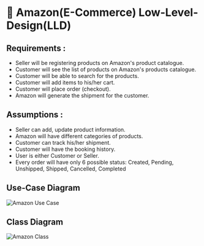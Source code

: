 # 🌈 Amazon(E-Commerce) Low-Level-Design(LLD)

## Requirements :

- Seller will be registering products on Amazon's product catalogue.
- Customer will see the list of products on Amazon's products catalogue.
- Customer will be able to search for the products.
- Customer will add items to his/her cart.
- Customer will place order (checkout).
- Amazon will generate the shipment for the customer.

## Assumptions :

- Seller can add, update product information.
- Amazon will have different categories of products.
- Customer can track his/her shipment.
- Customer will have the booking history.
- User is either Customer or Seller.
- Every order will have only 6 possible status: Created, Pending, Unshipped, Shipped, Cancelled, Completed

## Use-Case Diagram

![Amazon Use Case](https://user-images.githubusercontent.com/52111635/168446588-726b8db7-0f8a-44c7-8972-9fffb51be155.png)

## Class Diagram

![Amazon Class](https://user-images.githubusercontent.com/52111635/168446594-29ae79bb-94ad-4069-8a04-e3f8b0d97f76.png)
